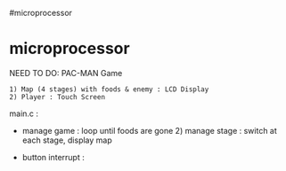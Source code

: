 #microprocessor
# microprocessor

NEED TO DO:
	PAC-MAN Game

	1) Map (4 stages) with foods & enemy : LCD Display
	2) Player : Touch Screen



main.c :

- manage game : loop until foods are gone
	2) manage stage : switch at each stage, display map


- button interrupt : 

